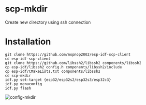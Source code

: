 # scp-mkdir 
Create new directory using ssh connection

# Installation
```
git clone https://github.com/nopnop2002/esp-idf-scp-client
cd esp-idf-scp-client
git clone https://github.com/libssh2/libssh2 components/libssh2
cp esp-idf/libssh2_config.h components/libssh2/include
cp esp-idf/CMakeLists.txt components/libssh2
cd scp-mkdir
idf.py set-target {esp32/esp32s2/esp32s3/esp32c3}
idf.py menuconfig
idf.py flash
```

![config-mkdir](https://user-images.githubusercontent.com/6020549/166657078-c1ad1275-ec75-4f6c-b3ce-fde64532659d.jpg)

